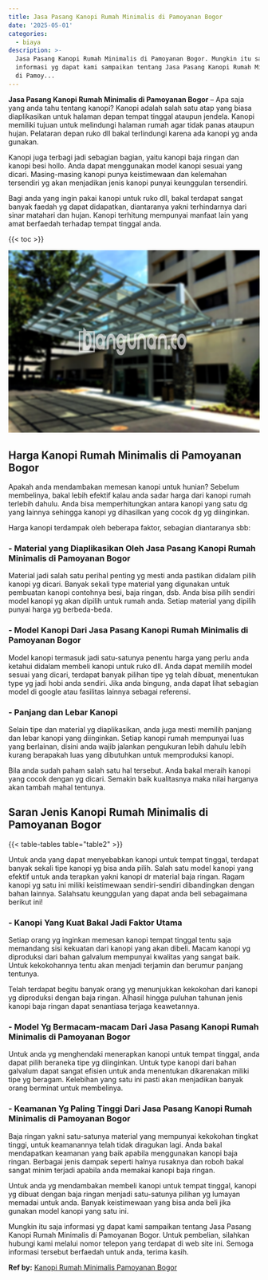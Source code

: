 ```yaml
---
title: Jasa Pasang Kanopi Rumah Minimalis di Pamoyanan Bogor
date: '2025-05-01'
categories:
  - biaya
description: >-
  Jasa Pasang Kanopi Rumah Minimalis di Pamoyanan Bogor. Mungkin itu saja
  informasi yg dapat kami sampaikan tentang Jasa Pasang Kanopi Rumah Minimalis
  di Pamoy...
---
```


**Jasa Pasang Kanopi Rumah Minimalis di Pamoyanan Bogor** – Apa saja yang anda tahu tentang kanopi? Kanopi adalah salah satu atap yang biasa diaplikasikan untuk halaman depan tempat tinggal ataupun jendela. Kanopi memiliki tujuan untuk melindungi halaman rumah agar tidak panas ataupun hujan. Pelataran depan ruko dll bakal terlindungi karena ada kanopi yg anda gunakan.

Kanopi juga terbagi jadi sebagian bagian, yaitu kanopi baja ringan dan kanopi besi hollo. Anda dapat menggunakan model kanopi sesuai yang dicari. Masing-masing kanopi punya keistimewaan dan kelemahan tersendiri yg akan menjadikan jenis kanopi punyai keunggulan tersendiri.

Bagi anda yang ingin pakai kanopi untuk ruko dll, bakal terdapat sangat banyak faedah yg dapat didapatkan, diantaranya yakni terhindarnya dari sinar matahari dan hujan. Kanopi terhitung mempunyai manfaat lain yang amat berfaedah terhadap tempat tinggal anda.

{{< toc >}}

![Jasa Pasang Kanopi Rumah Minimalis di Pamoyanan Bogor](/images/harga-kanopi-minimalis-32.png)

## Harga Kanopi Rumah Minimalis di Pamoyanan Bogor

Apakah anda mendambakan memesan kanopi untuk hunian? Sebelum membelinya, bakal lebih efektif kalau anda sadar harga dari kanopi rumah terlebih dahulu. Anda bisa memperhitungkan antara kanopi yang satu dg yang lainnya sehingga kanopi yg dihasilkan yang cocok dg yg diinginkan.

Harga kanopi terdampak oleh beberapa faktor, sebagian diantaranya sbb:

### \- Material yang Diaplikasikan Oleh Jasa Pasang Kanopi Rumah Minimalis di Pamoyanan Bogor

Material jadi salah satu perihal penting yg mesti anda pastikan didalam pilih kanopi yg dicari. Banyak sekali type material yang digunakan untuk pembuatan kanopi contohnya besi, baja ringan, dsb. Anda bisa pilih sendiri model kanopi yg akan dipilih untuk rumah anda. Setiap material yang dipilih punyai harga yg berbeda-beda.

### \- Model Kanopi Dari Jasa Pasang Kanopi Rumah Minimalis di Pamoyanan Bogor

Model kanopi termasuk jadi satu-satunya penentu harga yang perlu anda ketahui didalam membeli kanopi untuk ruko dll. Anda dapat memilih model sesuai yang dicari, terdapat banyak pilihan tipe yg telah dibuat, menentukan type yg jadi hobi anda sendiri. Jika anda bingung, anda dapat lihat sebagian model di google atau fasilitas lainnya sebagai referensi.

### \- Panjang dan Lebar Kanopi

Selain tipe dan material yg diaplikasikan, anda juga mesti memilih panjang dan lebar kanopi yang diinginkan. Setiap kanopi rumah mempunyai luas yang berlainan, disini anda wajib jalankan pengukuran lebih dahulu lebih kurang berapakah luas yang dibutuhkan untuk memproduksi kanopi.

Bila anda sudah paham salah satu hal tersebut. Anda bakal meraih kanopi yang cocok dengan yg dicari. Semakin baik kualitasnya maka nilai harganya akan tambah mahal tentunya.

## Saran Jenis Kanopi Rumah Minimalis di Pamoyanan Bogor

{{< table-tables table="table2" >}}

Untuk anda yang dapat menyebabkan kanopi untuk tempat tinggal, terdapat banyak sekali tipe kanopi yg bisa anda pilih. Salah satu model kanopi yang efektif untuk anda terapkan yakni kanopi dr material baja ringan. Ragam kanopi yg satu ini miliki keistimewaan sendiri-sendiri dibandingkan dengan bahan lainnya. Salahsatu keunggulan yang dapat anda beli sebagaimana berikut ini!

### \- Kanopi Yang Kuat Bakal Jadi Faktor Utama

Setiap orang yg inginkan memesan kanopi tempat tinggal tentu saja memandang sisi kekuatan dari kanopi yang akan dibeli. Macam kanopi yg diproduksi dari bahan galvalum mempunyai kwalitas yang sangat baik. Untuk kekokohannya tentu akan menjadi terjamin dan berumur panjang tentunya.

Telah terdapat begitu banyak orang yg menunjukkan kekokohan dari kanopi yg diproduksi dengan baja ringan. Alhasil hingga puluhan tahunan jenis kanopi baja ringan dapat senantiasa terjaga keawetannya.

### \- Model Yg Bermacam-macam Dari Jasa Pasang Kanopi Rumah Minimalis di Pamoyanan Bogor

Untuk anda yg menghendaki menerapkan kanopi untuk tempat tinggal, anda dapat pilih beraneka tipe yg diinginkan. Untuk type kanopi dari bahan galvalum dapat sangat efisien untuk anda menentukan dikarenakan miliki tipe yg beragam. Kelebihan yang satu ini pasti akan menjadikan banyak orang berminat untuk membelinya.

### \- Keamanan Yg Paling Tinggi Dari Jasa Pasang Kanopi Rumah Minimalis di Pamoyanan Bogor

Baja ringan yakni satu-satunya material yang mempunyai kekokohan tingkat tinggi, untuk keamanannya telah tidak diragukan lagi. Anda bakal mendapatkan keamanan yang baik apabila menggunakan kanopi baja ringan. Berbagai jenis dampak seperti halnya rusaknya dan roboh bakal sangat minim terjadi apabila anda memakai kanopi baja ringan.

Untuk anda yg mendambakan membeli kanopi untuk tempat tinggal, kanopi yg dibuat dengan baja ringan menjadi satu-satunya pilihan yg lumayan memadai untuk anda. Banyak keistimewaan yang bisa anda beli jika gunakan model kanopi yang satu ini.

Mungkin itu saja informasi yg dapat kami sampaikan tentang Jasa Pasang Kanopi Rumah Minimalis di Pamoyanan Bogor. Untuk pembelian, silahkan hubungi kami melalui nomor telepon yang terdapat di web site ini. Semoga informasi tersebut berfaedah untuk anda, terima kasih.

**Ref by:**  [Kanopi Rumah Minimalis Pamoyanan Bogor](https://id.wikipedia.org/wiki/Kanopi)
